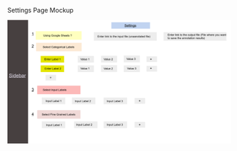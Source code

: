 Settings Page Mockup

![alt text](https://github.com/us241098/annotation_gui/blob/master/Screenshots/1.1-Screen%201.png)

